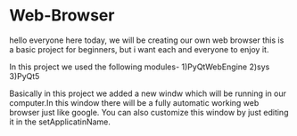 # Web-Browser
hello everyone here today, we will be creating our own web browser this is a basic project for beginners,
but i want each and everyone to enjoy it.

In this project we used the following modules-
1)PyQtWebEngine
2)sys
3)PyQt5

Basically in this project we added a new windw which will be running in our computer.In this window there will be a fully automatic
working web browser just like google.
You can also customize this window by just editing it in the setApplicatinName.
